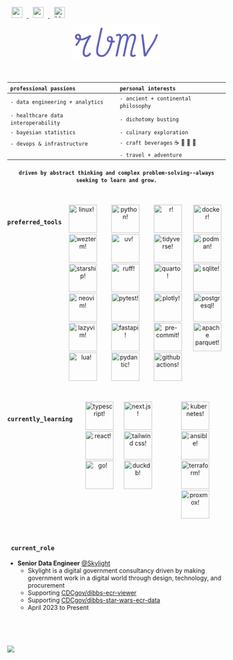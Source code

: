 <!--- my readme! --->
<div style="display:flex" align="right">
  <p>
    <a href="https://hachyderm.io/@robertmitchellv">
      <img title="mastodon is thriving!" height="25px" width="25px" hspace=10 src="https://cdn.simpleicons.org/mastodon/6062ba" />
    </a>
    <a href="https://x.com/RobertMitchellV">
      <img title="not very active anymore!" height="25px" width="25px" hspace=10 src="https://cdn.simpleicons.org/x/6062ba" />
    </a>
    <a href="https://www.bsky.app/profile/robertmitchellv.bsky.social">
      <img title="bluesky!" height="25px" width="25px" hspace=10 src="https://cdn.simpleicons.org/bluesky/6062ba" />
    </a>
  </p>
</div>

<div align="center">
  <a href="https://robertmitchellv.com">
    <img title="my site!" height="80px" src="https://github.com/robertmitchellv/robertmitchellv.github.io/raw/main/images/rbmv-primary.png" />
  </a>
</div>

<br>
<br>
<div align="center">

| **`professional passions`**            | **`personal interests`**                 |
|:---------------------------------------|:-----------------------------------------|
| `- data engineering + analytics`       | `- ancient + continental philosophy`     |
| `- healthcare data interoperability`   | `- dichotomy busting`                    |
| `- bayesian statistics`                | `- culinary exploration`                 |
| `- devops & infrastructure`            | `- craft beverages` ☕ 🍵 🍺 🍷           |
|                                        | `- travel + adventure`                   |

#### `driven by abstract thinking and complex problem-solving--always seeking to learn and grow.`

</div>

<br>

<div style="display:flex" align="center">
  <h3><code> preferred_tools </code></h3>
  <p>
    <img title="linux!" height="65px" width="65px" hspace=10 src="https://cdn.simpleicons.org/linux/6062ba" />
    <img title="wezterm!" height="65px" width="65px" hspace=10 src="https://cdn.simpleicons.org/wezterm/6062ba" />
    <img title="starship!" height="65px" width="65px" hspace=10 src="https://cdn.simpleicons.org/starship/6062ba" />
    <img title="neovim!" height="65px" width="65px" hspace=10 src="https://cdn.simpleicons.org/neovim/6062ba" />
    <img title="lazyvim!" height="65px" width="65px" hspace=10 src="https://cdn.simpleicons.org/lazyvim/6062ba" />
    <img title="lua!" height="65px" width="65px" hspace=10 src="https://cdn.simpleicons.org/lua/6062ba" />
  </p>
  <p>
    <img title="python!" height="65px" width="65px" hspace=10 src="https://cdn.simpleicons.org/python/6062ba" />
    <img title="uv!" height="65px" width="65px" hspace=10 src="https://cdn.simpleicons.org/uv/6062ba" />
    <img title="ruff!" height="65px" width="65px" hspace=10 src="https://cdn.simpleicons.org/ruff/6062ba" />
    <img title="pytest!" height="65px" width="65px" hspace=10 src="https://cdn.simpleicons.org/pytest/6062ba" />
    <img title="fastapi!" height="65px" width="65px" hspace=10 src="https://cdn.simpleicons.org/fastapi/6062ba" />
    <img title="pydantic!" height="65px" width="65px" hspace=10 src="https://cdn.simpleicons.org/pydantic/6062ba" />
  </p>
  <p>
    <img title="r!" height="65px" width="65px" hspace=10 src="https://cdn.simpleicons.org/r/6062ba" />
    <img title="tidyverse!" height="65px" width="65px" hspace=10 src="https://cdn.simpleicons.org/tidyverse/6062ba" />
    <img title="quarto!" height="65px" width="65px" hspace=10 src="https://cdn.simpleicons.org/quarto/6062ba" />
    <img title="plotly!" height="65px" width="65px" hspace=10 src="https://cdn.simpleicons.org/plotly/6062ba" />
    <img title="pre-commit!" height="65px" width="65px" hspace=10 src="https://cdn.simpleicons.org/precommit/6062ba" />
    <img title="github actions!" height="65px" width="65px" hspace=10 src="https://cdn.simpleicons.org/githubactions/6062ba" />
  </p>
  <p>
    <img title="docker!" height="65px" width="65px" hspace=10 src="https://cdn.simpleicons.org/docker/6062ba" />
    <img title="podman!" height="65px" width="65px" hspace=10 src="https://cdn.simpleicons.org/podman/6062ba" />
    <img title="sqlite!" height="65px" width="65px" hspace=10 src="https://cdn.simpleicons.org/sqlite/6062ba" />
    <img title="postgresql!" height="65px" width="65px" hspace=10 src="https://cdn.simpleicons.org/postgresql/6062ba" />
    <img title="apache parquet!" height="65px" width="65px" hspace=10 src="https://cdn.simpleicons.org/apacheparquet/6062ba" />
  </p>
</div>

<br>

<div style="display:flex" align="center">
  <h3><code> currently_learning </code></h3>
  <p>
    <img title="typescript!" height="65px" width="65px" hspace=10 src="https://cdn.simpleicons.org/typescript/6062ba" />
    <img title="next.js!" height="65px" width="65px" hspace=10 src="https://cdn.simpleicons.org/next.js/6062ba" />
    <img title="react!" height="65px" width="65px" hspace=10 src="https://cdn.simpleicons.org/react/6062ba" />
    <img title="tailwind css!" height="65px" width="65px" hspace=10 src="https://cdn.simpleicons.org/tailwindcss/6062ba" />
    <img title="go!" height="65px" width="65px" hspace=10 src="https://cdn.simpleicons.org/go/6062ba" />
    <img title="duckdb!" height="65px" width="65px" hspace=10 src="https://cdn.simpleicons.org/duckdb/6062ba" />
  </p>
  <p>
    <img title="kubernetes!" height="65px" width="65px" hspace=10 src="https://cdn.simpleicons.org/kubernetes/6062ba" />
    <img title="ansible!" height="65px" width="65px" hspace=10 src="https://cdn.simpleicons.org/ansible/6062ba" />
    <img title="terraform!" height="65px" width="65px" hspace=10 src="https://cdn.simpleicons.org/terraform/6062ba" />
    <img title="proxmox!" height="65px" width="65px" hspace=10 src="https://cdn.simpleicons.org/proxmox/6062ba" />
  </p>
</div>

<br>

<h3><code> current_role </code></h3>

- __Senior Data Engineer__ [@Skylight](https://skylight.digital)
  + Skylight is a digital government consultancy driven by making government work in a digital world through design, technology, and procurement
  + Supporting [CDCgov/dibbs-ecr-viewer](https://github.com/CDCgov/dibbs-ecr-viewer)
  + Supporting [CDCgov/dibbs-star-wars-ecr-data](https://github.com/CDCgov/dibbs-star-wars-ecr-data)
  + April 2023 to Present

<br>
<br>
<br>

![](https://komarev.com/ghpvc/?username=robertmitchellv&style=flat-square&color=f7768e)
